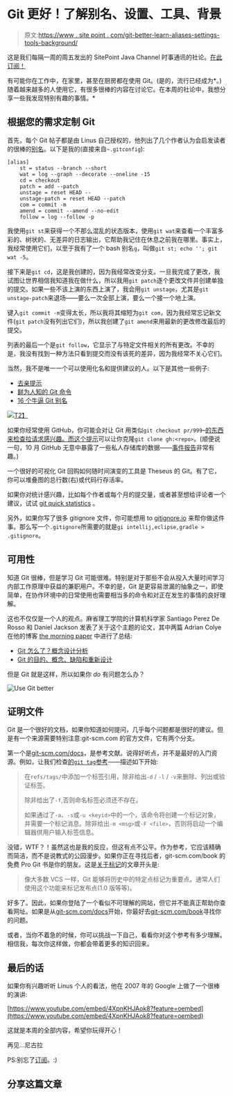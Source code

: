 # Git 更好！了解别名、设置、工具、背景

> 原文:[https://www . site point . com/git-better-learn-aliases-settings-tools-background/](https://www.sitepoint.com/git-better-learn-aliases-settings-tools-background/)

这是我们每隔一周的周五发出的 SitePoint Java Channel 时事通讯的社论。[在此订阅！](https://www.sitepoint.com/newsletter/)

有可能你在工作中，在家里，甚至在厨房都在使用 Git。(是的，流行已经成为*。)随着越来越多的人使用它，有很多很棒的内容在讨论它。在本周的社论中，我想分享一些我发现特别有趣的事情。*

## 根据您的需求定制 Git

首先，每个 Git 帖子都是由 Linus 自己授权的，他列出了几个作者认为会启发读者的很棒的[别名](https://git-scm.com/book/en/v2/Git-Basics-Git-Aliases)。以下是我的(直接来自`~.gitconfig`):

```
[alias]
    st = status --branch --short
    wat = log --graph --decorate --oneline -15
    cd = checkout
    patch = add --patch
    unstage = reset HEAD --
    unstage-patch = reset HEAD --patch
    com = commit -m
    amend = commit --amend --no-edit
    follow = log --follow -p 
```

我使用`git st`来获得一个不那么混乱的状态版本，使用`git wat`来查看一个丰富多彩的、树状的、无差异的日志输出，它帮助我记住在休息之前我在哪里。事实上，我经常使用它们，以至于我有了一个 bash 别名`g`，叫做`git st; echo ''; git wat -5`。

接下来是`git cd`，这是我创建的，因为我经常改变分支。一旦我完成了更改，我试图让世界相信我知道我在做什么，所以我用`git patch`逐个更改文件并创建单独的提交。如果一些不该上演的东西上演了，我会用`git unstage`，尤其是`git unstage-patch`来退场——要么一次全部上演，要么一个接一个地上演。

键入`git commit -m`变得太长，所以我将其缩短为`git com`，因为我经常忘记新文件(`git patch`没有列出它们)，所以我创建了`git amend`来用最新的更改修改最后的提交。

列表的最后一个是`git follow`，它显示了与特定文件相关的所有更改。不幸的是，我没有找到一种方法只看到提交而没有该死的差异，因为我经常不关心它们。

当然，我不是唯一一个可以使用化名和提供建议的人。以下是其他一些例子:

*   [去亲提示](https://adaptechsolutions.net/git-pro-tips/)
*   [鲜为人知的 Git 命令](https://hackernoon.com/lesser-known-git-commands-151a1918a60#.bbiiooav5)
*   [16 个牛逼 Git 别名](http://codersopinion.com/blog/16-awesome-git-aliases-that-you-will-love/)

[![](../Images/562f5e0c9f8d57409fdee78abacfdbfb.png)T2】](https://github.com/erikbern/git-of-theseus#readme)

如果你经常使用 GitHub，你可能会对让 Git 用类似`git checkout pr/999`–[的东西来检查拉请求感兴趣。而](https://gist.github.com/piscisaureus/3342247)[这个提示](https://twitter.com/kisielk/status/793133952542191616)可以让你克隆`git clone gh:<repo>`。(顺便说一句，10 月 GitHub 无意中暴露了一些私人存储库的数据——[事件报告](https://github.com/blog/2273-incident-report-inadvertent-private-repository-disclosure)非常有趣。)

一个很好的可视化 Git 回购如何随时间演变的工具是 Theseus 的 Git。有了它，你可以堆叠图的总行数(右)或代码行存活率。

如果你对统计感兴趣，比如每个作者或每个月的提交量，或者甚至想给评论者一个建议，试试 [git quick statistics](https://github.com/arzzen/git-quick-stats) 。

另外，如果你写了很多 gitignore 文件，你可能想用 to [gitignore.io](https://www.gitignore.io/docs) 来帮你做这件事。那么写一个`.gitignore`所需要的就是`gi intellij,eclipse,gradle > .gitignore`。

## 可用性

知道 Git 很棒，但是学习 Git 可能很难。特别是对于那些不会从投入大量时间学习内部工作原理中获益的兼职用户。不幸的是，Git 是更容易泄漏的抽象之一，即使简单，在协作环境中的日常使用也需要相当多的命令和对正在发生的事情的良好理解。

这也不仅仅是一个人的观点。麻省理工学院的计算机科学家 Santiago Perez De Rosso 和 Daniel Jackson 发表了关于这个主题的论文，其中两篇 Adrian Colye 在他的博客 [the morning paper](https://blog.acolyer.org/) 中进行了总结:

*   [Git 怎么了？概念设计分析](https://blog.acolyer.org/2016/10/24/whats-wrong-with-git-a-conceptual-design-analysis/)
*   [Git 的目的、概念、缺陷和重新设计](https://blog.acolyer.org/2016/10/25/purposes-concepts-misfits-and-a-redesign-of-git/)

但是 Git 就是这样，所以如果你 *do* 有问题怎么办？

![Use Git better](../Images/2e4f18b686b9a43352c57fa783a3b355.png)

## 证明文件

Git 是一个很好的文档，如果你知道如何提问，几乎每个问题都是很好的建议。但是有一个来源需要特别注意:git-scm.com 的官方文件，它有两个分支。

第一个是[git-scm.com/docs](https://git-scm.com/docs)，是参考文献。说得好听点，并不是最好的入门资源。例如，让我们检查[的`git tag`参考](https://git-scm.com/docs/git-tag)——描述如下开始:

> 在`refs/tags/`中添加一个标签引用，除非给出`-d` / `-l` / `-v`来删除、列出或验证标签。
> 
> 除非给出了`-f`,否则命名标签必须还不存在。
> 
> 如果通过了`-a`、`-s`或`-u <keyid>`中的一个，该命令将创建一个标记对象，并需要一个标记消息。除非给出`-m <msg>`或`-F <file>`，否则将启动一个编辑器供用户输入标签信息。

没错，WTF？！虽然这也是我的反应，但这有点不公平。作为参考，它应该精确而简洁，而不是说教式的公园漫步。如果你正在寻找后者，git-scm.com/book 的免费 Pro Git 书是你的朋友。这是[关于标记](https://git-scm.com/book/en/v2/Git-Basics-Tagging)的文章开头是:

> 像大多数 VCS 一样，Git 能够将历史中的特定点标记为重要点。通常人们使用这个功能来标记发布点(1.0 版等等)。

好多了。因此，如果你登陆了一个看似不可理解的网站，但它并不能真正帮助你查看网址。如果是从[git-scm.com/docs](https://git-scm.com/docs)开始，你最好去[git-scm.com/book](https://git-scm.com/book)寻找你的问题。

或者，当你不着急的时候，你可以挑战一下自己，看看你对这个参考有多少理解。相信我，每次你这样做，你都会带着更多的知识回来。

## 最后的话

如果你有兴趣听听 Linus 个人的看法，他在 2007 年的 Google 上做了一个很棒的演讲:

[https://www.youtube.com/embed/4XpnKHJAok8?feature=oembed](https://www.youtube.com/embed/4XpnKHJAok8?feature=oembed)

这就是本周的全部内容，希望你玩得开心！

再见…尼古拉

PS:别忘了[订阅](https://www.sitepoint.com/newsletter/)。:)

## 分享这篇文章
